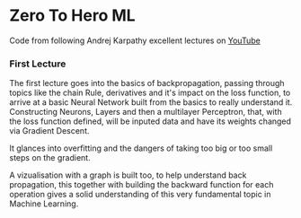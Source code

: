 # Zero To Hero ML

Code from following Andrej Karpathy excellent lectures on [YouTube](https://www.youtube.com/watch?v=VMj-3S1tku0)

### First Lecture

The first lecture goes into the basics of backpropagation, passing through topics like the chain Rule, derivatives and it's impact on the loss function, to arrive at a basic Neural Network built from the basics to really understand it. Constructing Neurons, Layers and then a multilayer Perceptron, that, with the loss function defined, will be inputed data and have its weights changed via Gradient Descent.

It glances into overfitting and the dangers of taking too big or too small steps on the gradient.

A vizualisation with a graph is built too, to help understand back propagation, this together with building the backward function for each operation gives a solid understanding of this very fundamental topic in Machine Learning.
